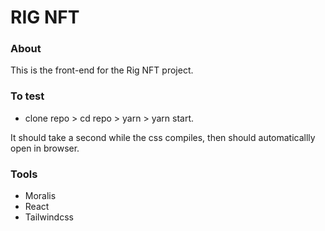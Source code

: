 # RIG NFT

### About

This is the front-end for the Rig NFT project.

### To test

- clone repo > cd repo > yarn > yarn start.

It should take a second while the css compiles, then should automaticallly open in browser.

### Tools

- Moralis
- React
- Tailwindcss
